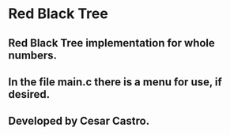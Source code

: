 # Red Black Tree

## Red Black Tree implementation for whole numbers.
## In the file main.c there is a menu for use, if desired.
## Developed by Cesar Castro.